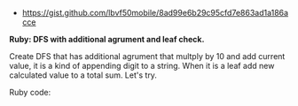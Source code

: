 - https://gist.github.com/lbvf50mobile/8ad99e6b29c95cfd7e863ad1a186acce

**Ruby: DFS with additional agrument and leaf check.**

Create DFS that has additional agrument that multply by 10 and add current value, it is a kind of appending digit to a string. When it is a leaf add new calculated value to a total sum. Let's try.

Ruby code:
```Ruby
```
